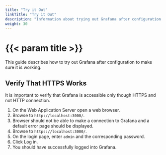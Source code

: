 ```yaml
---
title: "Try it Out"
linkTitle: "Try it Out"
description: "Information about trying out Grafana after configuration."
weight: 30
---
```


# {{< param title >}}

This guide describes how to try out Grafana after configuration to make sure it is working.

## Verify That HTTPS Works

It is important to verify that Grafana is accessible only though HTTPS and not HTTP connection.

1. On the Web Application Server open a web browser.
1. Browse to `http://localhost:3000/`.
1. Browser should not be able to make a connection to Grafana and a default error page should be displayed.
1. Browse to `https://localhost:3000/`.
1. On the login page, enter `admin` and the corresponding password.
1. Click Log in.
1. You should have successfully logged into Grafana.
